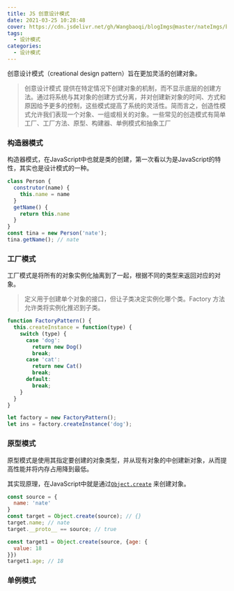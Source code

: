 ```yaml
---
title: JS 创意设计模式
date: 2021-03-25 10:28:48
cover: https://cdn.jsdelivr.net/gh/Wangbaoqi/blogImgs@master/nateImgs/bg/bg16.jpeg
tags: 
  - 设计模式
categories: 
  - 设计模式
---
```



创意设计模式（creational design pattern）旨在更加灵活的创建对象。

> 创意设计模式 提供在特定情况下创建对象的机制，而不显示底层的创建方法。通过将系统与其对象的创建方式分离，并对创建新对象的时间、方式和原因给予更多的控制，这些模式提高了系统的灵活性。简而言之，创造性模式允许我们表现一个对象、一组或相关的对象。一些常见的创造模式有简单工厂、工厂方法、原型、构建器、单例模式和抽象工厂

### 构造器模式

构造器模式，在JavaScript中也就是类的创建，第一次看以为是JavaScript的特性，其实也是设计模式的一种。

```javascript
class Person {
  construtor(name) {
    this.name = name
  }
  getName() {
    return this.name
  }
}
const tina = new Person('nate');
tina.getName(); // nate
```

### 工厂模式

工厂模式是将所有的对象实例化抽离到了一起，根据不同的类型来返回对应的对象。

> 定义用于创建单个对象的接口，但让子类决定实例化哪个类。Factory 方法允许类将实例化推迟到子类。

```javascript
function FactoryPattern() {
  this.createInstance = function(type) {
    switch (type) {
      case 'dog':
        return new Dog()
        break;
      case 'cat':
        return new Cat()
        break;
      default:
        break;
    }
  }
}

let factory = new FactoryPattern();
let ins = factory.createInstance('dog');
```

### 原型模式

原型模式是使用其指定要创建的对象类型，并从现有对象的中创建新对象，从而提高性能并将内存占用降到最低。

其实现原理，在JavaScript中就是通过[`Object.create`](<../../source code/javascript-api/对象实现篇.md#object-create>) 来创建对象。

```javascript
const source = {
  name: 'nate'
}
const target = Object.create(source); // {}
target.name; // nate
target.__proto__ == source; // true

const target1 = Object.create(source, {age: {
  value: 18
}})
target1.age; // 18
```

### 单例模式
